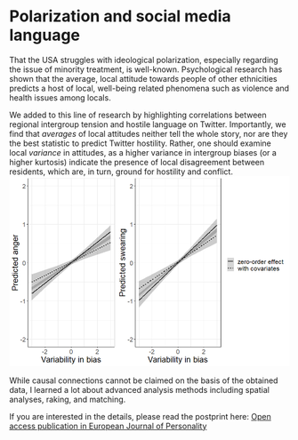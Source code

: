 <h1> Polarization and social media language </h1>

That the USA struggles with ideological polarization, especially regarding the issue of minority treatment, is well-known.
Psychological research has shown that the average, local attitude towards people of other ethnicities predicts a host of local, well-being related phenomena such as violence and health issues among locals.

We added to this line of research by highlighting correlations between regional intergroup tension and hostile language on Twitter. Importantly, we find that <i> averages </i> of local attitudes neither tell the whole story, nor are they the best statistic to predict Twitter hostility. Rather, one should examine local <i> variance </i> in attitudes, as a higher variance in intergroup biases (or a higher kurtosis) indicate the presence of local disagreement between residents, which are, in turn, ground for hostility and conflict.
<img src="assets/blog_images/variability plot.png">

While causal connections cannot be claimed on the basis of the obtained data, I learned a lot about advanced analysis methods including spatial analyses, raking, and matching.



If you are interested in the details, please read the postprint here: [Open access publication in European Journal of Personality](https://osf.io/r69xj/)
